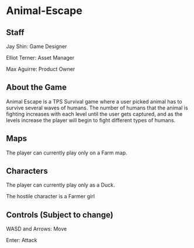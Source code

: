 # Animal-Escape

## Staff

Jay Shin: Game Designer

Elliot Terner: Asset Manager

Max Aguirre: Product Owner

## About the Game

Animal Escape is a TPS Survival game where a user picked animal has to survive several waves of humans. The number of humans that the animal is fighting increases with each level until the user gets captured, and as the levels increase the player will begin to fight different types of humans. 

## Maps

The player can currently play only on a Farm map.

## Characters

The player can currently play only as a Duck.

The hostile character is a Farmer girl

## Controls (Subject to change)

WASD and Arrows: Move

Enter: Attack
